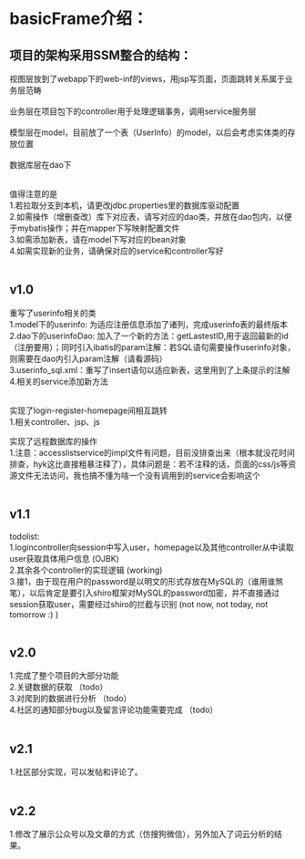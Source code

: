 basicFrame介绍：
===============

项目的架构采用SSM整合的结构：
---------------------------

视图层放到了webapp下的web-inf的views，用jsp写页面，页面跳转关系属于业务层范畴 <br><br>
业务层在项目包下的controller用于处理逻辑事务，调用service服务层 <br><br>
模型层在model，目前放了一个表（UserInfo）的model，以后会考虑实体类的存放位置 <br><br>
数据库层在dao下 <br><br>

值得注意的是 <br>
1.若拉取分支到本机，请更改jdbc.properties里的数据库驱动配置 <br>
2.如需操作（增删查改）库下对应表，请写对应的dao类，并放在dao包内，以便于mybatis操作；并在mapper下写映射配置文件 <br>
3.如需添加新表，请在model下写对应的bean对象 <br>
4.如需实现新的业务，请确保对应的service和controller写好 <br><br>





v1.0
------

重写了userinfo相关的类 <br>
1.model下的userinfo: 为适应注册信息添加了诸列，完成userinfo表的最终版本 <br>
2.dao下的userinfoDao: 加入了一个新的方法：getLastestID,用于返回最新的id（注册要用）；同时引入ibatis的param注解：若SQL语句需要操作userinfo对象，则需要在dao内引入param注解（请看源码） <br>
3.userinfo_sql.xml：重写了insert语句以适应新表，这里用到了上条提示的注解 <br>
4.相关的service添加新方法 <br><br>

实现了login-register-homepage间相互跳转 <br>
1.相关controller、jsp、js <br>

实现了远程数据库的操作 <br>
1.注意：accesslistservice的impl文件有问题，目前没排查出来（根本就没花时间排查，hyk这比直接粗暴注释了），具体问题是：若不注释的话，页面的css/js等资源文件无法访问，我也搞不懂为啥一个没有调用到的service会影响这个 <br><br>



v1.1
-----

todolist: <br>
1.logincontroller向session中写入user，homepage以及其他controller从中读取user获取具体用户信息 (OJBK)<br>
2.其余各个controller的实现逻辑 (working)<br>
3.接1，由于现在用户的password是以明文的形式存放在MySQL的（谁用谁煞笔），以后肯定是要引入shiro框架对MySQL的password加密，并不直接通过session获取user，需要经过shiro的拦截与识别 (not now, not today, not tomorrow :) )<br><br>




v2.0
-----

1.完成了整个项目的大部分功能 <br>
2.关键数据的获取 （todo）<br>
3.对爬到的数据进行分析 （todo）<br>
4.社区的通知部分bug以及留言评论功能需要完成 （todo）<br><br>



v2.1
-----

1.社区部分实现，可以发帖和评论了。<br><br>



v2.2
-----
1.修改了展示公众号以及文章的方式（仿搜狗微信），另外加入了词云分析的结果。
